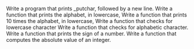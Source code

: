 Write a program that prints _putchar, followed by a new line.
Write a function that prints the alphabet, in lowercase,
Write a function that prints 10 times the alphabet, in lowercase,
Write a function that checks for lowercase character
Write a function that checks for alphabetic character.
Write a function that prints the sign of a number.
Write a function that computes the absolute value of an integer.

